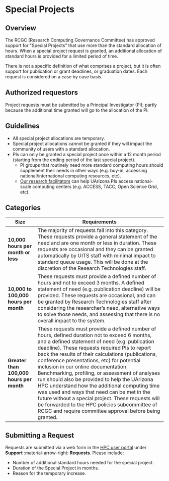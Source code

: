 # Special Projects

## Overview

The RCGC (Research Computing Governance Committee) has approved support for "Special Projects" that use more than the standard allocation of hours. When a special project request is granted, an additional allocation of standard hours is provided for a limited period of time.   

There is not a specific definition of what comprises a project, but it is often support for publication or grant deadlines, or graduation dates. Each request is considered on a case by case basis.

## Authorized requestors
Project requests must be submitted by a Principal Investigator (PI); partly because the additional time granted will go to the allocation of the PI.

## Guidelines

* All special project allocations are temporary.
* Special project allocations cannot be granted if they will impact the community of users with a standard allocation.
* PIs can only be granted a special project once within a 12 month period (starting from the ending period of the last special project).
    * PI groups that routinely need more standard computing hours should supplement their needs in other ways (e.g. buy-in, accessing national/international computing resources, etc).
    * [Our research facilitators](../../support_and_training/consulting_services/) can help UArizona PIs access national-scale computing centers (e.g. ACCESS, TACC, Open Science Grid, etc).

## Categories

| Size | Requirements |
|-|-|
| **10,000 hours per month or less** | The majority of requests fall into this category. These requests provide a general statement of the need and are one month or less in duration. These requests are occasional and they can be granted automatically by UITS staff with minimal impact to standard queue usage. This will be done at the discretion of the Research Technologies staff.|
| **10,000 to 100,000 hours per month** | These requests must provide a defined number of hours and not to exceed 3 months. A defined statement of need (e.g. publication deadline) will be provided. These requests are occasional, and can be granted by Research Technologies staff after considering the researcher’s need, alternative ways to solve those needs, and assessing that there is no overall impact to the system.|
|**Greater than 100,000 hours per month** | These requests must provide a defined number of hours, defined duration not to exceed 6 months, and a defined statement of need (e.g. publication deadline). These requests required PIs to report back the results of their calculations (publications, conference presentations, etc) for potential inclusion in our online documentation. Benchmarking, profiling, or assessment of analyses run should also be provided to help the UArizona HPC understand how the additional computing time was used and ways that need can be met in the future without a special project. These requests will be forwarded to the HPC policies subcommittee of RCGC and require committee approval before being granted. |

## Submitting a Request
Requests are submitted via a web form in the [HPC user portal](https://portal.hpc.arizona.edu) under **Support** :material-arrow-right: **Requests**.  Please include:

* Number of additional standard hours needed for the special project.
* Duration of the Special Project in months.
* Reason for the temporary increase.
